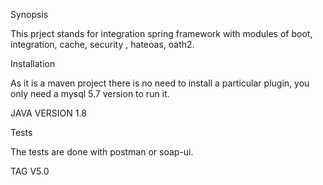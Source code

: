 Synopsis

This prject stands for integration spring framework with modules of boot, integration, cache, security , hateoas, oath2.




Installation

As it is a maven project there is no need to install a particular plugin, you  only need a mysql 5.7 version to run it.


JAVA VERSION 1.8



Tests

The tests are done with postman or soap-ui.

 
 
 
 TAG V5.0